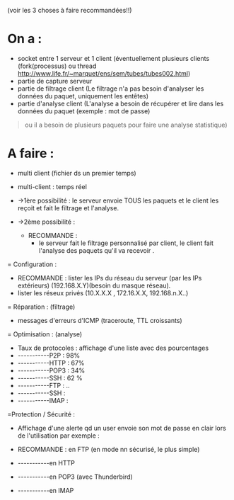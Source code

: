 (voir les 3 choses à faire recommandées!!)
# On a : #
  * socket entre 1 serveur et 1 client (éventuellement plusieurs clients (fork(processus) ou thread http://www.life.fr/~marquet/ens/sem/tubes/tubes002.html)
  * partie de capture serveur
  * partie de filtrage client (Le filtrage n'a pas besoin d'analyser les données du paquet, uniquement les entêtes)
  * partie d'analyse client (L'analyse a besoin de récupérer et lire dans les données du paquet (exemple : mot de passe)
> ou il a besoin de plusieurs paquets pour faire une analyse statistique)

# A faire : #
  * multi client (fichier ds un premier temps)
  * multi-client : temps réel

  * ->1ère possibilité : le serveur envoie TOUS les paquets et le client les reçoit et fait le filtrage et l'analyse.

  * ->2ème possibilité :
    * RECOMMANDE :
      * le serveur fait le filtrage personnalisé par client, le client fait l'analyse des paquets qu'il va recevoir .

= Configuration :
  * RECOMMANDE : lister les IPs du réseau du serveur (par les IPs extérieurs) (192.168.X.Y)(besoin du masque réseau).
  * lister les réseux privés (10.X.X.X , 172.16.X.X, 192.168.n.X..)

= Réparation : (filtrage)
  * messages d'erreurs d'ICMP (traceroute, TTL croissants)

= Optimisation : (analyse)
  * Taux de protocoles : affichage d'une liste avec des pourcentages
  * -----------P2P : 98%
  * -----------HTTP : 67%
  * -----------POP3 : 34%
  * -----------SSH : 62 %
  * -----------FTP : ..
  * -----------SSH :
  * -----------IMAP :

=Protection / Sécurité :
  * Affichage d'une alerte qd un user envoie son mot de passe en clair lors de l'utilisation par exemple :

  * RECOMMANDE : en FTP (en mode nn sécurisé, le plus simple)
  * -----------en HTTP
  * -----------en POP3 (avec Thunderbird)
  * -----------en IMAP








